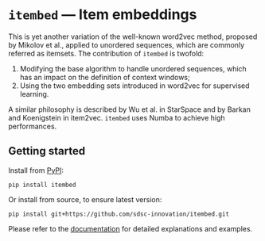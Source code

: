 # `itembed` — Item embeddings

This is yet another variation of the well-known word2vec method, proposed by Mikolov et al., applied to unordered sequences, which are commonly referred as itemsets.
The contribution of `itembed` is twofold:

 1. Modifying the base algorithm to handle unordered sequences, which has an impact on the definition of context windows;
 2. Using the two embedding sets introduced in word2vec for supervised learning.

A similar philosophy is described by Wu et al. in StarSpace and by Barkan and Koenigstein in item2vec.
`itembed` uses Numba to achieve high performances.


## Getting started

Install from [PyPI](https://pypi.org/project/itembed/):

```
pip install itembed
```

Or install from source, to ensure latest version:

```
pip install git+https://github.com/sdsc-innovation/itembed.git
```

Please refer to the [documentation](http://sdsc-innovation.github.io/itembed) for detailed explanations and examples.
